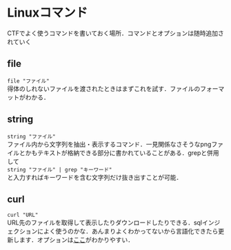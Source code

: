 # Linuxコマンド
CTFでよく使うコマンドを書いておく場所．コマンドとオプションは随時追加されていく

## file
`file "ファイル"`<br>
得体のしれないファイルを渡されたときはまずこれを試す．ファイルのフォーマットがわかる．

## string
`string "ファイル"`<br>
ファイル内から文字列を抽出・表示するコマンド．一見関係なさそうなpngファイルとかもテキストが格納できる部分に書かれていることがある．grepと併用して<br>
`string "ファイル" | grep "キーワード"`<br>
と入力すればキーワードを含む文字列だけ抜き出すことが可能．

## curl
`curl "URL"`<br>
URL先のファイルを取得して表示したりダウンロードしたりできる．sqlインジェクションによく使うのかな．あんまりよくわかってないから言語化できたら更新します．オプションは[ここ](https://qiita.com/ryuichi1208/items/e4e1b27ff7d54a66dcd9)がわかりやすい．